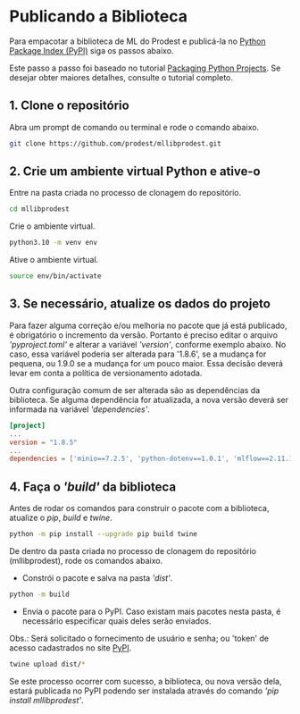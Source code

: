 # Publicando a Biblioteca
Para empacotar a biblioteca de ML do Prodest e publicá-la no [Python Package Index (PyPI)](https://pypi.org/) siga os passos abaixo.

Este passo a passo foi baseado no tutorial [Packaging Python Projects](https://packaging.python.org/en/latest/tutorials/packaging-projects/). Se desejar obter maiores detalhes, consulte o tutorial completo.

## 1. Clone o repositório
Abra um prompt de comando ou terminal e rode o comando abaixo.
```bash
git clone https://github.com/prodest/mllibprodest.git
```

## 2. Crie um ambiente virtual Python e ative-o
Entre na pasta criada no processo de clonagem do repositório.
```bash
cd mllibprodest
```
Crie o ambiente virtual.
```bash
python3.10 -m venv env
```
Ative o ambiente virtual.
```bash
source env/bin/activate
```

## 3. Se necessário, atualize os dados do projeto
Para fazer alguma correção e/ou melhoria no pacote que já está publicado, é obrigatório o incremento da versão. 
Portanto é preciso editar o arquivo *'pyproject.toml'* e alterar a variável *'version'*, conforme exemplo abaixo. No caso, essa
variável poderia ser alterada para '1.8.6', se a mudança for pequena, ou 1.9.0 se a mudança for um pouco maior. Essa decisão 
deverá levar em conta a política de versionamento adotada.

Outra configuração comum de ser alterada são as dependências da biblioteca. Se alguma dependência for atualizada, 
a nova versão deverá ser informada na variável *'dependencies'*. 


```toml
[project]
...
version = "1.8.5"
...
dependencies = ['minio==7.2.5', 'python-dotenv==1.0.1', 'mlflow==2.11.1', 'boto3==1.34.60']
```


## 4. Faça o *'build'* da biblioteca
Antes de rodar os comandos para construir o pacote com a biblioteca, atualize o *pip*, *build* e *twine*. 

```bash
python -m pip install --upgrade pip build twine
```

De dentro da pasta criada no processo de clonagem do repositório (mllibprodest), rode os comandos abaixo.

- Constrói o pacote e salva na pasta *'dist'*.
```bash
python -m build
```

- Envia o pacote para o PyPI. Caso existam mais pacotes nesta pasta, é necessário especificar quais deles
serão enviados.

Obs.: Será solicitado o fornecimento de usuário e senha; ou 'token' de acesso cadastrados no site [PyPI](https://pypi.org/).
```bash
twine upload dist/*
```

Se este processo ocorrer com sucesso, a biblioteca, ou nova versão dela, estará publicada no PyPI podendo ser instalada 
através do comando *'pip install mllibprodest'*.

